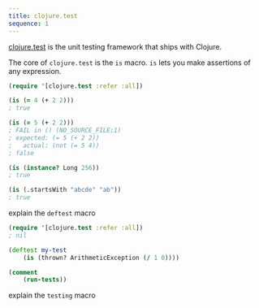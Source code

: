 ```yaml
---
title: clojure.test
sequence: 1
---
```


[clojure.test](https://clojuredocs.org/clojure.test) is the unit testing framework that ships with Clojure.

The core of `clojure.test` is the `is` macro.
`is` lets you make assertions of any expression.

```clojure
(require '[clojure.test :refer :all])

(is (= 4 (+ 2 2)))
; true

(is (= 5 (+ 2 2)))
; FAIL in () (NO_SOURCE_FILE:1)
; expected: (= 5 (+ 2 2))
;   actual: (not (= 5 4))
; false

(is (instance? Long 256))
; true

(is (.startsWith "abcde" "ab"))
; true
```

explain the `deftest` macro

```clojure
(require '[clojure.test :refer :all])
; nil

(deftest my-test
    (is (thrown? ArithmeticException (/ 1 0))))

(comment
    (run-tests))
```

explain the `testing` macro